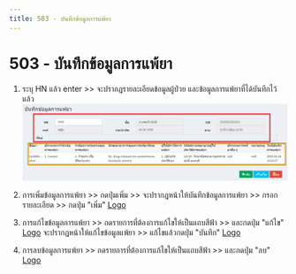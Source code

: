 ```yaml
---
title: 503 - บันทึกข้อมูลการแพ้ยา
---
```


# 503 - บันทึกข้อมูลการแพ้ยา

1. ระบุ HN แล้ว enter >> จะปรากฎรายละเอียดข้อมูลผู้ป่วย และข้อมูลการแพ้ยาที่ได้บันทึกไว้แล้ว
![Logo](./img/image503-1.png)

2. การเพิ่มข้อมูลการแพ้ยา >> กดปุ่มเพิ่ม >> จะปรากฎหน้าให้บันทึกข้อมูลการแพ้ยา >> กรอกรายละเอียด >> กดปุ่ม "เพิ่ม" 
[Logo](./img/image503-2.png)

3. การแก้ไขข้อมูลการแพ้ยา >> กดรายการที่ต้องการแก้ไขให้เป็นแถบสีฟ้า >> และกดปุ่ม "แก้ไข" 
[Logo](./img/image503-3.png)
จะปรากฎหน้าให้แก้ไขข้อมูลแพ้ยา >> แก้ไขแล้วกดปุ่ม "บันทึก"
[Logo](./img/image503-4.png)

4. การลบข้อมูลการแพ้ยา >> กดรายการที่ต้องการแก้ไขให้เป็นแถบสีฟ้า >> และกดปุ่ม "ลบ" 
[Logo](./img/image503-5.png)

   